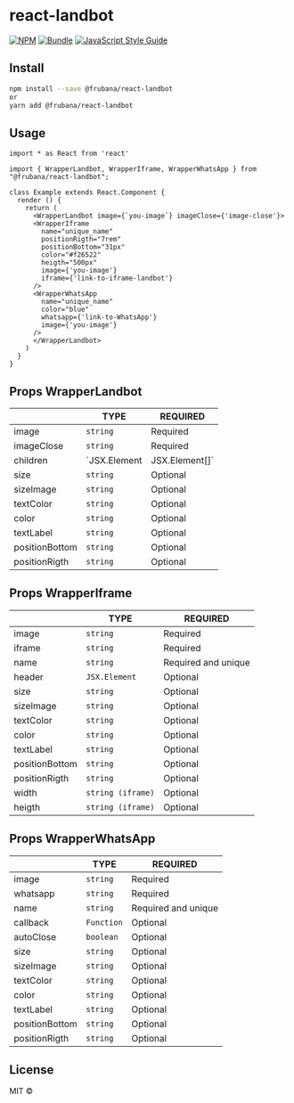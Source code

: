 # react-landbot

>

[![NPM](https://img.shields.io/npm/v/@frubana/react-landbot.svg)](https://www.npmjs.com/package/@frubana/react-landbot)
[![Bundle](https://badgen.net/bundlephobia/min/@frubana/react-landbot)](https://bundlephobia.com/result?p=@frubana/react-landbot@0.1.4) [![JavaScript Style Guide](https://img.shields.io/badge/code_style-standard-brightgreen.svg)](https://standardjs.com)

## Install

```bash
npm install --save @frubana/react-landbot
or
yarn add @frubana/react-landbot
```

## Usage

```tsx
import * as React from 'react'

import { WrapperLandbot, WrapperIframe, WrapperWhatsApp } from "@frubana/react-landbot";

class Example extends React.Component {
  render () {
    return (
      <WrapperLandbot image={`you-image`} imageClose={'image-close'}>
      <WrapperIframe
        name="unique_name"
        positionRigth="7rem"
        positionBottom="31px"
        color="#f26522"
        heigth="500px"
        image={'you-image'}
        iframe={'link-to-iframe-landbot'}
      />
      <WrapperWhatsApp
        name="unique_name"
        color="blue"
        whatsapp={'link-to-WhatsApp'}
        image={'you-image'}
      />
      </WrapperLandbot>
    )
  }
}
```

## Props WrapperLandbot
|                |TYPE                          |REQUIRED                         |
|----------------|-------------------------------|-----------------------------|
|image|`string`            |Required           |
|imageClose          |`string`            |Required           |
|children          |`JSX.Element | JSX.Element[]`            |Required           |
|size          |`string`            |Optional           |
|sizeImage          |`string`            |Optional           |
|textColor          |`string`            |Optional           |
|color          |`string`            |Optional           |
|textLabel          |`string`            |Optional           |
|positionBottom          |`string`            |Optional           |
|positionRigth          |`string`            |Optional           |

## Props WrapperIframe
|                |TYPE                          |REQUIRED                         |
|----------------|-------------------------------|-----------------------------|
|image|`string`            |Required           |
|iframe|`string`            |Required           |
|name          |`string`            |Required and unique          |
|header          |`JSX.Element`            |Optional           |
|size          |`string`            |Optional           |
|sizeImage          |`string`            |Optional           |
|textColor          |`string`            |Optional           |
|color          |`string`            |Optional           |
|textLabel          |`string`            |Optional           |
|positionBottom          |`string`            |Optional           |
|positionRigth          |`string`            |Optional           |
|width          |`string (iframe)`            |Optional           |
|heigth          |`string (iframe)`            |Optional           |

## Props WrapperWhatsApp
|                |TYPE                          |REQUIRED                         |
|----------------|-------------------------------|-----------------------------|
|image|`string`            |Required           |
|whatsapp|`string`            |Required           |
|name          |`string`            |Required and unique          |
|callback          |`Function`            |Optional           |
|autoClose          |`boolean`            |Optional           |
|size          |`string`            |Optional           |
|sizeImage          |`string`            |Optional           |
|textColor          |`string`            |Optional           |
|color          |`string`            |Optional           |
|textLabel          |`string`            |Optional           |
|positionBottom          |`string`            |Optional           |
|positionRigth          |`string`            |Optional           |



## License

MIT © [](https://github.com/)
